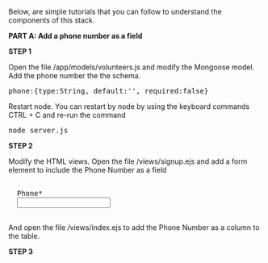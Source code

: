 Below, are simple tutorials that you can follow to understand the components of this stack.

<b>PART A: Add a phone number as a field</b>

<b>STEP 1</b>

Open the file /app/models/volunteers.js and modify the Mongoose model. Add the phone number the the schema.

<pre>
phone:{type:String, default:'', required:false}
</pre>

Restart node. You can restart by node by using the keyboard commands CTRL + C and re-run the command <pre>node server.js</pre>

<b>STEP 2</b>

Modify the HTML views.
Open the file /views/signup.ejs and add a form element to include the Phone Number as a field

<pre>
<div class="form-group">
  <label>Phone*</label>
  <input type="text" class="form-control" ng-model="newVolunteer.phone" name="title" required/>
</div>
</pre>

And open the file /views/index.ejs to add the Phone Number as a column to the table. 

<b>STEP 3</b>


